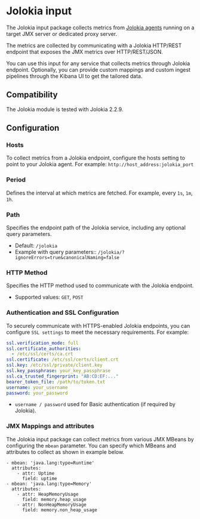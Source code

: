 # Jolokia input

The Jolokia input package collects metrics from [Jolokia agents](https://jolokia.org/agent.html) running on a target JMX server or dedicated proxy server.

The metrics are collected by communicating with a Jolokia HTTP/REST endpoint that exposes the JMX metrics over HTTP/REST/JSON.

You can use this input for any service that collects metrics through Jolokia endpoint. Optionally, you can provide custom mappings and custom ingest pipelines through the Kibana UI to get the tailored data.

## Compatibility

The Jolokia module is tested with Jolokia 2.2.9.

## Configuration

### Hosts
To collect metrics from a Jolokia endpoint, configure the hosts setting to point to your Jolokia agent.
For example:
`http://host_address:jolokia_port`

### Period
Defines the interval at which metrics are fetched.
For example, every `1s`, `1m`, `1h`.

### Path
Specifies the endpoint path of the Jolokia service, including any optional query parameters.
- Default: `/jolokia`
- Example with query parameters:: `/jolokia/?ignoreErrors=true&canonicalNaming=false`

### HTTP Method
Specifies the HTTP method used to communicate with the Jolokia endpoint.
- Supported values: `GET`, `POST`

### Authentication and SSL Configuration
To securely communicate with HTTPS-enabled Jolokia endpoints, you can configure `SSL settings` to meet the necessary requirements. For example:

```yaml
ssl.verification_mode: full
ssl.certificate_authorities:
  - /etc/ssl/certs/ca.crt
ssl.certificate: /etc/ssl/certs/client.crt
ssl.key: /etc/ssl/private/client.key
ssl.key_passphrase: your_key_passphrase
ssl.ca_trusted_fingerprint: "AB:CD:EF:..."
bearer_token_file: /path/to/token.txt
username: your_username
password: your_password

```
- `username / password` used for Basic authentication (if required by Jolokia).


### JMX Mappings and attributes
The Jolokia input package can collect metrics from various JMX MBeans by configuring the `mbean` parameter. You can specify which MBeans and attributes to collect as shown in example below.

```
- mbean: 'java.lang:type=Runtime'
  attributes:
    - attr: Uptime
      field: uptime
- mbean: 'java.lang:type=Memory'
  attributes:
    - attr: HeapMemoryUsage
      field: memory.heap_usage
    - attr: NonHeapMemoryUsage
      field: memory.non_heap_usage
```
